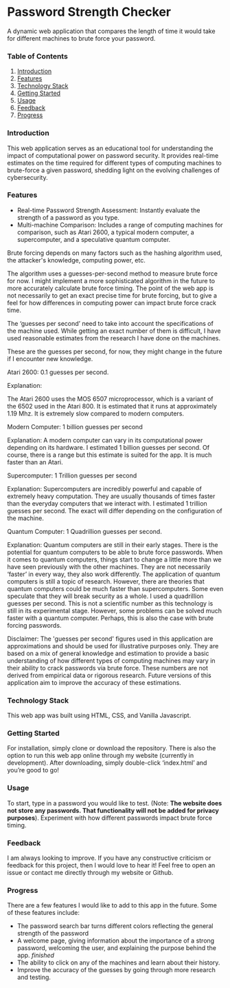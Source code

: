 # Password Strength Checker

A dynamic web application that compares the length of time it would take for different machines to brute force your password. 

### Table of Contents
1. [Introduction](#Introduction) <a name="Introduction"/>
2. [Features](#Features) <a name="Features"/>
3. [Technology Stack](#TechnologyStack) <a name="TechnologyStack"/>
4. [Getting Started](#GettingStarted) <a name="GettingStarted"/>
5. [Usage](#Usage) <a name="Usage"/>
6. [Feedback](#Feedback) <a name="Feedback"/>
7. [Progress](#Progress) <a name="Progress"/>

### Introduction 


This web application serves as an educational tool for understanding the impact of computational power on password security. It provides real-time estimates on the time required for different types of computing machines to brute-force a given password, shedding light on the evolving challenges of cybersecurity.

### Features
- Real-time Password Strength Assessment: Instantly evaluate the strength of a password as you type.
- Multi-machine Comparison: Includes a range of computing machines for comparison, such as Atari 2600, a typical modern computer, a supercomputer, and a speculative quantum computer.

Brute forcing depends on many factors such as the hashing algorithm used, the attacker's knowledge, computing power, etc. 

The algorithm uses a guesses-per-second method to measure brute force for now. I might implement a more sophisticated algorithm in the future to more accurately calculate brute force timing. The point of the web app is not necessarily to get an exact precise time for brute forcing, but to give a feel for how differences in computing power can impact brute force crack time.

The ‘guesses per second’ need to take into account the specifications of the machine used. While getting an exact number of them is difficult, I have used reasonable estimates from the research I have done on the machines. 

These are the guesses per second, for now, they might change in the future if I encounter new knowledge.

Atari 2600: 0.1 guesses per second.

Explanation: 

The Atari 2600 uses the MOS 6507 microprocessor, which is a variant of the 6502 used in the Atari 800. It is estimated that it runs at approximately 1.19 Mhz. It is extremely slow compared to modern computers. 

Modern Computer: 1 billion guesses per second

Explanation: A modern computer can vary in its computational power depending on its hardware. I estimated 1 billion guesses per second. Of course, there is a range but this estimate is suited for the app. It is much faster than an Atari. 

Supercomputer: 1 Trillion guesses per second

Explanation: Supercomputers are incredibly powerful and capable of extremely heavy computation. They are usually thousands of times faster than the everyday computers that we interact with. I estimated 1 trillion guesses per second. The exact will differ depending on the configuration of the machine. 

Quantum Computer: 1 Quadrillion guesses per second.

Explanation: Quantum computers are still in their early stages. There is the potential for quantum computers to be able to brute force passwords. When it comes to quantum computers, things start to change a little more than we have seen previously with the other machines. They are not necessarily ‘faster’ in every way, they also work differently. The application of quantum computers is still a topic of research. However, there are theories that quantum computers could be much faster than supercomputers. Some even speculate that they will break security as a whole. I used a quadrillion guesses per second. This is not a scientific number as this technology is still in its experimental stage. However, some problems can be solved much faster with a quantum computer. Perhaps, this is also the case with brute forcing passwords. 

Disclaimer: The 'guesses per second' figures used in this application are approximations and should be used for illustrative purposes only. They are based on a mix of general knowledge and estimation to provide a basic understanding of how different types of computing machines may vary in their ability to crack passwords via brute force. These numbers are not derived from empirical data or rigorous research. Future versions of this application aim to improve the accuracy of these estimations.


### Technology Stack

This web app was built using HTML, CSS, and Vanilla Javascript. 


### Getting Started

For installation, simply clone or download the repository. There is also the option to run this web app online through my website (currently in development). After downloading, simply double-click ‘index.html’ and you’re good to go!


### Usage

To start, type in a password you would like to test. (Note: **The website does not store any passwords. That functionality will not be added for privacy purposes**). Experiment with how different passwords impact brute force timing. 

### Feedback

I am always looking to improve. If you have any constructive criticism or feedback for this project, then I would love to hear it! Feel free to open an issue or contact me directly through my website or Github.

### Progress

There are a few features I would like to add to this app in the future. Some of these features include:

- The password search bar turns different colors reflecting the general strength of the password 
- A welcome page, giving information about the importance of a strong password, welcoming the user, and explaining the purpose behind the app. *finished*
- The ability to click on any of the machines and learn about their history.
- Improve the accuracy of the guesses by going through more research and testing. 


